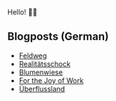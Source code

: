 Hello! 👋🏻

## Blogposts (German)
<!-- BLOG-POST-LIST:START -->
- [Feldweg](https://maurice-renck.de/de/notes/2022/feldweg)
- [Realitätsschock](https://maurice-renck.de/de/leseliste/realitaetsschock)
- [Blumenwiese](https://maurice-renck.de/de/notes/2022/blumenwiese)
- [For the Joy of Work](https://maurice-renck.de/de/notes/2022/for-the-joy-of-work)
- [Überflussland](https://maurice-renck.de/de/notes/2022/ueberflussland)
<!-- BLOG-POST-LIST:END -->

<!--
**mauricerenck/mauricerenck** is a ✨ _special_ ✨ repository because its `README.md` (this file) appears on your GitHub profile.

Here are some ideas to get you started:

- 🔭 I’m currently working on ...
- 🌱 I’m currently learning ...
- 👯 I’m looking to collaborate on ...
- 🤔 I’m looking for help with ...
- 💬 Ask me about ...
- 📫 How to reach me: ...
- 😄 Pronouns: ...
- ⚡ Fun fact: ...
-->
